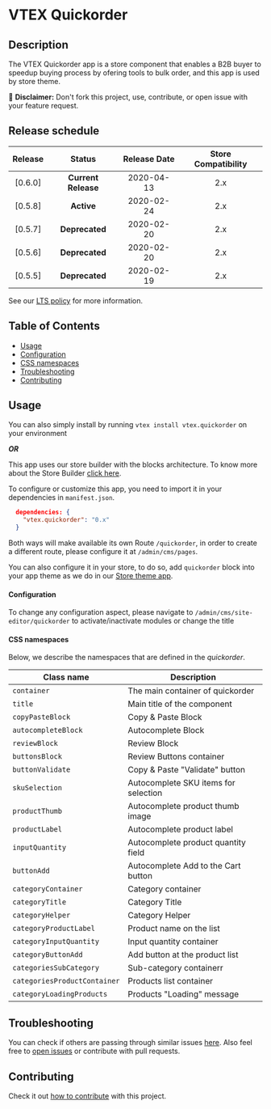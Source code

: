 # VTEX Quickorder

## Description

The VTEX Quickorder app is a store component that enables a B2B buyer to speedup buying process by ofering tools to bulk order, and this app is used by store theme.

:loudspeaker: **Disclaimer:** Don't fork this project, use, contribute, or open issue with your feature request.

## Release schedule

| Release |       Status        | Release Date | Store Compatibility |
| :-----: | :-----------------: | :----------: | :-----------------: |
| [0.6.0] | **Current Release** |  2020-04-13  |         2.x         |
| [0.5.8] |     **Active**      |  2020-02-24  |         2.x         |
| [0.5.7] |   **Deprecated**    |  2020-02-20  |         2.x         |
| [0.5.6] |   **Deprecated**    |  2020-02-20  |         2.x         |
| [0.5.5] |   **Deprecated**    |  2020-02-19  |         2.x         |

See our [LTS policy](https://github.com/vtex-apps/awesome-io#lts-policy) for more information.

## Table of Contents

- [Usage](#usage)
- [Configuration](#configuration)
- [CSS namespaces](#css-namespaces)
- [Troubleshooting](#troubleshooting)
- [Contributing](#contributing)

## Usage

You can also simply install by running `vtex install vtex.quickorder` on your environment

**_OR_**

This app uses our store builder with the blocks architecture. To know more about the Store Builder [click here](https://help.vtex.com/en/tutorial/understanding-storebuilder-and-stylesbuilder#structuring-and-configuring-our-store-with-object-object).

To configure or customize this app, you need to import it in your dependencies in `manifest.json`.

```json
  dependencies: {
    "vtex.quickorder": "0.x"
  }
```

Both ways will make available its own Route `/quickorder`, in order to create a different route, please configure it at `/admin/cms/pages`.

You can also configure it in your store, to do so, add `quickorder` block into your app theme as we do in our [Store theme app](https://github.com/vtex-apps/store-theme/blob/master/store/blocks.json).

#### Configuration

To change any configuration aspect, please navigate to `/admin/cms/site-editor/quickorder` to activate/inactivate modules or change the title

#### CSS namespaces

Below, we describe the namespaces that are defined in the _quickorder_.

| Class name                   | Description                          |
| ---------------------------- | ------------------------------------ |
| `container`                  | The main container of quickorder     |
| `title`                      | Main title of the component          |
| `copyPasteBlock`             | Copy & Paste Block                   |
| `autocompleteBlock`          | Autocomplete Block                   |
| `reviewBlock`                | Review Block                         |
| `buttonsBlock`               | Review Buttons container             |
| `buttonValidate`             | Copy & Paste "Validate" button       |
| `skuSelection`               | Autocomplete SKU items for selection |
| `productThumb`               | Autocomplete product thumb image     |
| `productLabel`               | Autocomplete product label           |
| `inputQuantity`              | Autocomplete product quantity field  |
| `buttonAdd`                  | Autocomplete Add to the Cart button  |
| `categoryContainer`          | Category container                   |
| `categoryTitle`              | Category Title                       |
| `categoryHelper`             | Category Helper                      |
| `categoryProductLabel`       | Product name on the list             |
| `categoryInputQuantity`      | Input quantity container             |
| `categoryButtonAdd`          | Add button at the product list       |
| `categoriesSubCategory`      | Sub-category containerr              |
| `categoriesProductContainer` | Products list container              |
| `categoryLoadingProducts`    | Products "Loading" message           |

## Troubleshooting

You can check if others are passing through similar issues [here](https://github.com/vtex-apps/quickorder/issues). Also feel free to [open issues](https://github.com/vtex-apps/quickorder/issues/new) or contribute with pull requests.

## Contributing

Check it out [how to contribute](https://github.com/vtex-apps/awesome-io#contributing) with this project.
